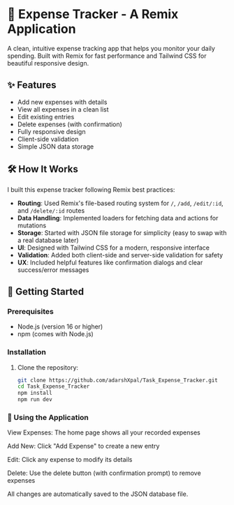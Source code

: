 # 💸 Expense Tracker - A Remix Application

A clean, intuitive expense tracking app that helps you monitor your daily spending. Built with Remix for fast performance and Tailwind CSS for beautiful responsive design.

## ✨ Features

- Add new expenses with details
- View all expenses in a clean list
- Edit existing entries
- Delete expenses (with confirmation)
- Fully responsive design
- Client-side validation
- Simple JSON data storage

## 🛠️ How It Works

I built this expense tracker following Remix best practices:

- **Routing**: Used Remix's file-based routing system for `/`, `/add`, `/edit/:id`, and `/delete/:id` routes
- **Data Handling**: Implemented loaders for fetching data and actions for mutations
- **Storage**: Started with JSON file storage for simplicity (easy to swap with a real database later)
- **UI**: Designed with Tailwind CSS for a modern, responsive interface
- **Validation**: Added both client-side and server-side validation for safety
- **UX**: Included helpful features like confirmation dialogs and clear success/error messages

## 🚀 Getting Started

### Prerequisites

- Node.js (version 16 or higher)
- npm (comes with Node.js)

### Installation

1. Clone the repository:
   ```bash
   git clone https://github.com/adarshXpal/Task_Expense_Tracker.git
   cd Task_Expense_Tracker
   npm install
   npm run dev

### 📝 Using the Application
View Expenses: The home page shows all your recorded expenses

Add New: Click "Add Expense" to create a new entry

Edit: Click any expense to modify its details

Delete: Use the delete button (with confirmation prompt) to remove expenses

All changes are automatically saved to the JSON database file.


